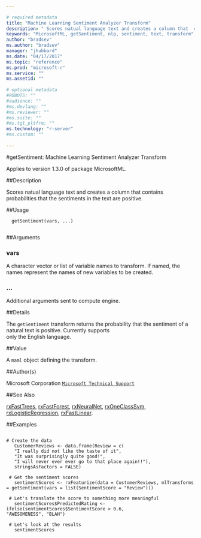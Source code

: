 ```yaml
--- 
 
# required metadata 
title: "Machine Learning Sentiment Analyzer Transform" 
description: " Scores natual language text and creates a column that  contains probabilities that the sentiments in the text are positive. " 
keywords: "MicrosoftML, getSentiment, nlp, sentiment, text, transform" 
author: "bradsev"
ms.author: "bradsev" 
manager: "jhubbard" 
ms.date: "04/17/2017" 
ms.topic: "reference" 
ms.prod: "microsoft-r" 
ms.service: "" 
ms.assetid: "" 
 
# optional metadata 
#ROBOTS: "" 
#audience: "" 
#ms.devlang: "" 
#ms.reviewer: "" 
#ms.suite: "" 
#ms.tgt_pltfrm: "" 
ms.technology: "r-server" 
#ms.custom: "" 
 
--- 
```

 
 
 
 
#getSentiment: Machine Learning Sentiment Analyzer Transform

Applies to version 1.3.0 of package MicrosoftML.
 
##Description
 
Scores natual language text and creates a column that contains probabilities that the sentiments in the text are positive.
 
 
##Usage

```   
  getSentiment(vars, ...)
 
```
 
##Arguments

   
  
### vars
 A character vector or list of variable names to transform. If named, the names represent the names of new variables to be created. 
  
  
  
###  ...
 Additional arguments sent to compute engine. 
  
 
 
##Details
 
The `getSentiment` transform returns the probability that the sentiment of a natural text is positive. Currently supports  
only the English language.
 
 
##Value
 
A `maml` object defining the transform.
 
##Author(s)
 
Microsoft Corporation [`Microsoft Technical Support`](https://go.microsoft.com/fwlink/?LinkID=698556&clcid=0x409)

 
 
##See Also
 
[rxFastTrees](rxfasttrees.md), [rxFastForest](rxfastforest.md),
[rxNeuralNet](rxneuralnet.md), [rxOneClassSvm](rxoneclasssvm.md),
[rxLogisticRegression](rxlogisticregression.md), [rxFastLinear](rxfastlinear.md).
   
##Examples

 ```
   
 # Create the data
	CustomerReviews <- data.frame(Review = c(
    "I really did not like the taste of it",
    "It was surprisingly quite good!",
    "I will never ever ever go to that place again!!"),
    stringsAsFactors = FALSE)
  
  # Get the sentiment scores
	sentimentScores <- rxFeaturize(data = CustomerReviews, mlTransforms = getSentiment(vars = list(SentimentScore = "Review")))
  
  # Let's translate the score to something more meaningful
	sentimentScores$PredictedRating <- ifelse(sentimentScores$SentimentScore > 0.6,                                    "AWESOMENESS", "BLAH")
  
  # Let's look at the results
	sentimentScores
 
```
 
 
 
 
 
